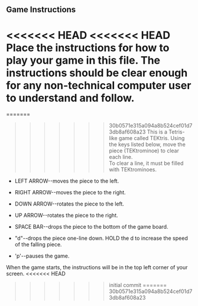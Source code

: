 ## Game Instructions

<<<<<<< HEAD
<<<<<<< HEAD
Place the instructions for how to play your game in this file.  The instructions should be clear enough for any non-technical computer user to understand and follow.
=======
=======
>>>>>>> 30b0571e315a094a8b524cef01d73db8af608a23
This is a Tetris-like game called TEKtris.  Using the keys listed below, move the piece (TEKtrominoe) to clear each line.  
To clear a line, it must be filled with TEKtrominoes.  

* LEFT ARROW--moves the piece to the left. 

* RIGHT ARROW--moves the piece to the right. 

* DOWN ARROW--rotates the piece to the left. 

* UP ARROW--rotates the piece to the right. 

* SPACE BAR--drops the piece to the bottom of the game board. 

* "d"--drops the piece one-line down.  HOLD the d to increase the speed of the falling piece. 

* 'p'--pauses the game. 

When the game starts, the instructions will be in the top left corner of your screen. 
<<<<<<< HEAD
>>>>>>> initial commit
=======
>>>>>>> 30b0571e315a094a8b524cef01d73db8af608a23




